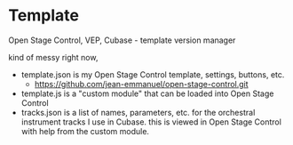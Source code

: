 # Template
Open Stage Control, VEP, Cubase - template version manager

kind of messy right now,

- template.json is my Open Stage Control template, settings, buttons, etc. 
  - https://github.com/jean-emmanuel/open-stage-control.git
- template.js is a "custom module" that can be loaded into Open Stage Control
- tracks.json is a list of names, parameters, etc. for the orchestral instrument tracks I use in Cubase. this is viewed in Open Stage Control with help from the custom module. 

